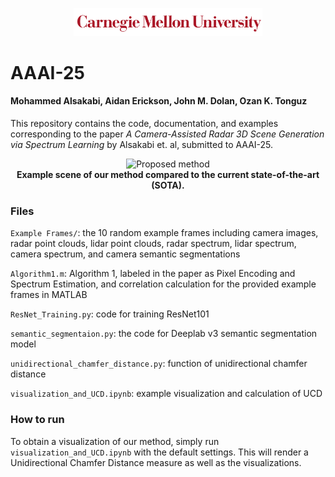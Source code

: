 <p align="center">
  <img src = "Figures/Carnegie_Mellon_University.png" width="60%">
</p>

# AAAI-25
#### Mohammed Alsakabi, Aidan Erickson, John M. Dolan, Ozan K. Tonguz

This repository contains the code, documentation, and examples corresponding to the paper *A Camera-Assisted Radar 3D Scene Generation via Spectrum Learning* by Alsakabi et. al, submitted to AAAI-25.

<div align="center">
<p float="center">
<img src="Figures/SoTA_vs_Proposed.gif" alt="Proposed method" width="600"/>
<br />
<b>Example scene of our method compared to the current state-of-the-art (SOTA).</b>
</p>
</div>

### Files

`Example Frames/`: the 10 random example frames including camera images, radar point clouds, lidar point clouds, radar spectrum, lidar spectrum, camera spectrum, and camera semantic segmentations

`Algorithm1.m`: Algorithm 1, labeled in the paper as Pixel Encoding and Spectrum Estimation, and correlation calculation for the provided example frames in MATLAB

`ResNet_Training.py`: code for training ResNet101

`semantic_segmentaion.py`: the code for Deeplab v3 semantic segmentation model

`unidirectional_chamfer_distance.py`: function of unidirectional chamfer distance

`visualization_and_UCD.ipynb`: example visualization and calculation of UCD

### How to run

To obtain a visualization of our method, simply run `visualization_and_UCD.ipynb` with the default settings. This will render a Unidirectional Chamfer Distance measure as well as the visualizations.
